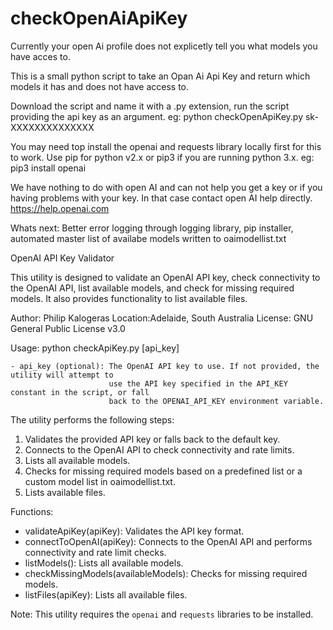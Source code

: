 # checkOpenAiApiKey

Currently your open Ai profile does not explicetly tell you what models you have acces to.

This is a small python script to take an Opan Ai Api Key and return which models it has and 
does not have access to.

Download the script and name it with a .py extension, run the script providing the api key as 
an argument.  eg: python checkOpenApiKey.py sk-XXXXXXXXXXXXXX

You may need top install the openai and requests library locally first for this to work.  Use pip 
for python v2.x or pip3 if you are running python 3.x.  eg: pip3 install openai

We have nothing to do with open AI and can not help you get a key or if you having problems with 
your key.  In that case contact open AI help directly.  https://help.openai.com

Whats next: Better error logging through logging library, pip installer, automated master list of 
availabe models written to oaimodellist.txt 

OpenAI API Key Validator

This utility is designed to validate an OpenAI API key, check connectivity to the OpenAI API,
list available models, and check for missing required models. It also provides functionality
to list available files.

Author: Philip Kalogeras
Location:Adelaide, South Australia
License: GNU General Public License v3.0

Usage:
    python checkApiKey.py [api_key]

    - api_key (optional): The OpenAI API key to use. If not provided, the utility will attempt to
                          use the API key specified in the API_KEY constant in the script, or fall
                          back to the OPENAI_API_KEY environment variable.

The utility performs the following steps:
1. Validates the provided API key or falls back to the default key.
2. Connects to the OpenAI API to check connectivity and rate limits.
3. Lists all available models.
4. Checks for missing required models based on a predefined list or a custom model list in 
oaimodellist.txt.
5. Lists available files.

Functions:
- validateApiKey(apiKey): Validates the API key format.
- connectToOpenAI(apiKey): Connects to the OpenAI API and performs connectivity and rate limit checks.
- listModels(): Lists all available models.
- checkMissingModels(availableModels): Checks for missing required models.
- listFiles(apiKey): Lists all available files.

Note: This utility requires the `openai` and `requests` libraries to be installed.
